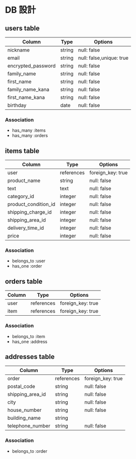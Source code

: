 # DB 設計

## users table

| Column             | Type                | Options                  |
|--------------------|---------------------|--------------------------|
| nickname           | string              | null: false              |
| email              | string              | null: false,unique: true |
| encrypted_password | string              | null: false              |
| family_name        | string              | null: false              |
| first_name         | string              | null: false              |
| family_name_kana   | string              | null: false              |
| first_name_kana    | string              | null: false              |
| birthday           | date                | null: false              |

### Association

* has_many :items
* has_many :orders

## items table

| Column                              | Type       | Options           |
|-------------------------------------|------------|-------------------|
| user                                | references | foreign_key: true |
| product_name                        | string     | null: false       |
| text                                | text       | null: false       |
| category_id                         | integer     | null: false       |
| product_condition_id                | integer    | null: false       |
| shipping_charge_id                  | integer    | null: false       |
| shipping_area_id                    | integer    | null: false       |
| delivery_time_id                    | integer    | null: false       |
| price                               | integer     | null: false       |

### Association

- belongs_to :user
- has_one :order

## orders table

| Column      | Type       | Options           |
|-------------|------------|-------------------|
| user        | references | foreign_key: true |
| item        | references | foreign_key: true |

### Association

- belongs_to :item
- has_one :address

## addresses table

| Column             | Type                | Options                 |
|--------------------|---------------------|-------------------------|
| order              | references          | foreign_key: true       |
| postal_code        | string              | null: false             |
| shipping_area_id   | string              | null: false             |
| city               | string              | null: false             |
| house_number       | string              | null: false             |
| building_name      | string              |                         |
| telephone_number   | string              | null: false             |

### Association

- belongs_to :order